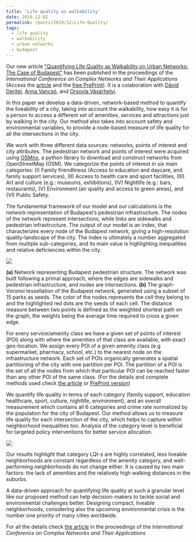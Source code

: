 ```yaml
---
title: 'Life quality as walkability'
date: 2019-12-02
permalink: /posts/2019/12/Life-Quality/
tags:
  - life quality
  - walkability
  - urban networks
  - budapest
---
```


Our new article ["Quantifying Life Quality as Walkability on Urban Networks: The Case of Budapest"](https://link.springer.com/chapter/10.1007/978-3-030-36683-4_72) has been published in the proceedings of the *International Conference on Complex Networks and Their Applications* (Access the [article](https://link.springer.com/chapter/10.1007/978-3-030-36683-4_72) and the [free PrePrint](https://arxiv.org/abs/1912.00893)). It is a colaboration with [Dávid Deritei](https://networkdatascience.ceu.edu/people/david-deritei), [Anna Vancsó](https://www.researchgate.net/profile/Anna_Vancso), and [Orsoyla Vásárhelyi](https://networkdatascience.ceu.edu/people/orsolya-vasarhelyi).

In this paper we develop a data-driven, network-based method to quantify the liveability of a city, taking into account the walkability, how easy it is for a person to access a different set of amenities, services and attractions just by walking in the city. Our method also takes into account safety and environmental variables, to provide a node-based measure of life quality for all the intersections in the city.

We work with three different data sources: networks, points of interest and city attributes. The pedestrian network and points of interest were acquired using [OSMnx](https://geoffboeing.com/2018/03/osmnx-features-roundup/), a python library to download and construct networks from OpenStreetMap (OSM). We categorize the points of interest in six main categories: (I) Family friendliness (Access to education and daycare, and family support services), (II) Access to health care and sport facilities, (III) Art and culture (e.g.: museums, exhibitions), (IV) Nightlife (e.g.: bars, restaurants), (V) Environment (air quality and access to green areas), and (VI) Public Safety.

The fundamental framework of our model and our calculations is the network representation of Budapest’s pedestrian infrastructure. The nodes of the network represent intersections, while links are sidewalks and pedestrian infrastructure. The output of our model is an index, that characterizes every node of the Budapest network, giving a high-resolution quality-landscape of the city. The index is ultimately a number aggregated from multiple sub-categories, and its main value is highlighting inequalities and relative deficiencies within the city.


<img class="mx-auto w-full" src="{{site.baseurl}}/assets/img/Budapest_Network_voronoi2.png">

**(a)** Network representing Budapest pedestrian structure. The network was built following a primal approach, where the edges are sidewalks and pedestrian infrastructure, and nodes are intersections. **(b)** The graph-Voronoi tessellation of the Budapest network, generated using a subset of 15 parks as seeds. The color of the nodes represents the cell they belong to and the highlighted red dots are the seeds of each cell. The distance measure between two points is defined as the weighted shortest path on the graph, the weights being the average time required to cross a given edge.
  
   
For every service/amenity class we have a given set of points of interest (POI) along with where the amenities of that class are available, with exact geo-location. We assign every POI of a given amenity class (e.g supermarket, pharmacy, school, etc.) to the nearest node on the infrastructure network. Each set of POIs organically generates a spatial partitioning of the city with one partition per POI. The partition of a POI is the set of all the nodes from which that particular POI can be reached faster than any other POI of the same class. (For the details and complete methods used check [the article](https://link.springer.com/chapter/10.1007/978-3-030-36683-4_72) or [PrePrint version](https://arxiv.org/abs/1912.00893))

We quantify life quality in terms of each category (family support, education healthcare, sport, culture, nightlife, environment), and an overall measurement which contains all 6 categories and crime rate normalized by the population for the city of Budapest. Our method allows us to measure life quality for each intersection of the city, which helps to capture within neighborhood inequalities too. Analysis of the category level is beneficial for targeted policy interventions for better service allocation.

<img class="mx-auto w-full" src="{{site.baseurl}}/assets/img/Budapest_LQI.png">

Our results highlight that category LQI-s are highly correlated, less liveable neighborhoods are constant regardless of the amenity category, and well-performing neighborhoods do not change either. It is caused by two main factors: the lack of amenities and the relatively high walking distances in the suburbs.

A data-driven approach for quantifying life quality at such a granular level like our proposed method can help decision-makers to tackle social and environmental challenges better. Designing compact, liveable neighborhoods, considering also the upcoming environmental crisis is the number one priority of many cities worldwide.

For all the details check [the article](https://link.springer.com/chapter/10.1007/978-3-030-36683-4_72) in the proceedings of the *International Conference on Complex Networks and Their Applications* 

